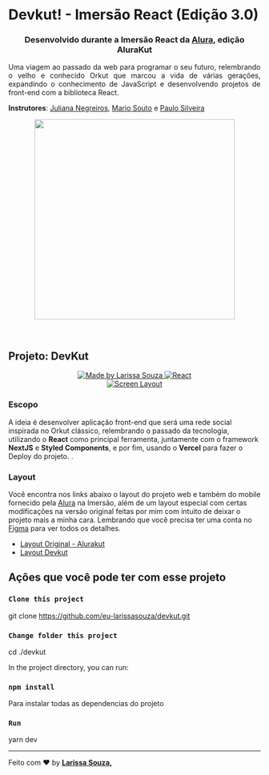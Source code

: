 # Devkut! - Imersão React (Edição 3.0)

<h3 align="center">Desenvolvido durante a Imersão React da <a href="https://www.alura.com.br/">Alura</a>, edição AluraKut</h3>

<p align="justify">Uma viagem ao passado da web para programar o seu futuro, relembrando o velho e conhecido Orkut que marcou a vida de várias gerações, expandindo o conhecimento de JavaScript e desenvolvendo projetos de front-end com a biblioteca React.
</p>

**Instrutores**: [Juliana Negreiros](https://github.com/juunegreiros),
[Mario Souto](https://github.com/omariosouto) e
[Paulo Silveira](https://github.com/peas)

<p align="center">
  <img  width='400' src='https://www.alura.com.br/assets/img/imersoes/imersao-react/logo-imersao-react-header.1623772240.svg'>
</p>
<br>

## Projeto: DevKut

<p align="center">
   <a href="https://www.instagram.com/_larissa.a.souza">
  <img src="https://img.shields.io/badge/-Made%20By%20Larissa%20Souza%20-8337FF?style=for-the-badge&logoColor=white" alt =" Made by Larissa Souza " target="_blank">
  </a>
  <a href="https://reactjs.org">
  <img src="https://img.shields.io/badge/-React-20232a?style=for-the-badge&logo=React&logoColor=61dafb" alt =" React " target="_blank">
    </a>
    <br>
  <a href="https://devkut-purple.vercel.app/login">
   <img src="https://github.com/eu-larissasouza/devkut/blob/main/img/screens/DevKut_Screenshoot.png?raw=true" alt =" Screen Layout " target="_blank">
    </a>

</p>

### Escopo

A ideia é desenvolver aplicação front-end que será uma rede social inspirada no Orkut clássico, relembrando o passado da tecnologia, utilizando o **React** como principal ferramenta, juntamente com o framework **NextJS** e **Styled Components**, e por fim, usando o **Vercel** para fazer o Deploy do projeto. .

### Layout

Você encontra nos links abaixo o layout do projeto web e também do mobile fornecido pela <a href="https://www.alura.com.br/">Alura</a> na Imersão, além de um layout especial com certas modificações na versão original feitas por mim com intuito de deixar o projeto mais a minha cara. Lembrando que você precisa ter uma conta no [Figma](http://figma.com/) para ver todos os detalhes.

- [Layout Original - Alurakut](https://www.figma.com/file/xHF0n0qxiE2rqjqAILiBUB/Alurakut?node-id=58%3A0)
- [Layout Devkut](https://www.figma.com/file/w3mXyDS4vEnTnT7KRJ3ty7/DevKut?node-id=58%3A0)

## Ações que você pode ter com esse projeto

### `Clone this project`

git clone https://github.com/eu-larissasouza/devkut.git

### `Change folder this project`

cd ./devkut

In the project directory, you can run:

### `npm install`

Para instalar todas as dependencias do projeto

### `Run`

yarn dev

<hr>

Feito com ♥ by <strong><a href="edin.com/in/larissa-a-souza/">Larissa Souza, </a></strong>
